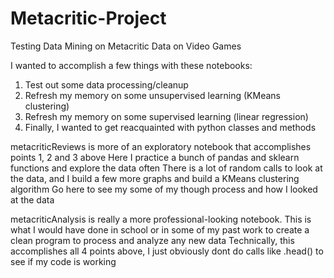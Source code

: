 # Metacritic-Project
Testing Data Mining on Metacritic Data on Video Games

I wanted to accomplish a few things with these notebooks:
1. Test out some data processing/cleanup
2. Refresh my memory on some unsupervised learning (KMeans clustering) 
3. Refresh my memory on some supervised learning (linear regression)
4. Finally, I wanted to get reacquainted with python classes and methods

metacriticReviews is more of an exploratory notebook that accomplishes points 1, 2 and 3 above
Here I practice a bunch of pandas and sklearn functions and explore the data often
There is a lot of random calls to look at the data, and I build a few more graphs and build a KMeans clustering algorithm
Go here to see my some of my though process and how I looked at the data

metacriticAnalysis is really a more professional-looking notebook.
This is what I would have done in school or in some of my past work to create a clean program to process and analyze any new data
Technically, this accomplishes all 4 points above, I just obviously dont do calls like .head() to see if my code is working


